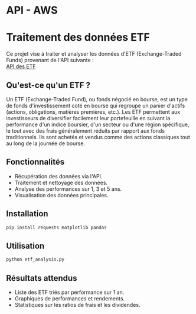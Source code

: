 # API - AWS

# Traitement des données ETF

Ce projet vise à traiter et analyser les données d'ETF (Exchange-Traded Funds) provenant de l'API suivante :  
[API des ETF](https://re6th24hj3.execute-api.eu-north-1.amazonaws.com/default/ETF)

## Qu'est-ce qu'un ETF ?
Un ETF (Exchange-Traded Fund), ou fonds négocié en bourse, est un type de fonds d'investissement coté en bourse qui regroupe un panier d'actifs (actions, obligations, matières premières, etc.). Les ETF permettent aux investisseurs de diversifier facilement leur portefeuille en suivant la performance d'un indice boursier, d'un secteur ou d'une région spécifique, le tout avec des frais généralement réduits par rapport aux fonds traditionnels. Ils sont achetés et vendus comme des actions classiques tout au long de la journée de bourse.

## Fonctionnalités
- Récupération des données via l'API.
- Traitement et nettoyage des données.
- Analyse des performances sur 1, 3 et 5 ans.
- Visualisation des données principales.

## Installation
```bash
pip install requests matplotlib pandas
```

## Utilisation
```bash
python etf_analysis.py
```

## Résultats attendus
- Liste des ETF triés par performance sur 1 an.
- Graphiques de performances et rendements.
- Statistiques sur les ratios de frais et les dividendes.

